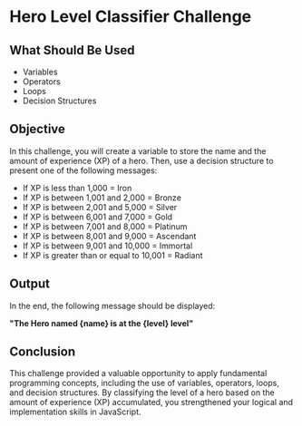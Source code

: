 # Hero Level Classifier Challenge

## What Should Be Used

- Variables
- Operators
- Loops
- Decision Structures

## Objective
In this challenge, you will create a variable to store the name and the amount of experience (XP) of a hero. Then, use a decision structure to present one of the following messages:

- If XP is less than 1,000 = Iron
- If XP is between 1,001 and 2,000 = Bronze
- If XP is between 2,001 and 5,000 = Silver
- If XP is between 6,001 and 7,000 = Gold
- If XP is between 7,001 and 8,000 = Platinum
- If XP is between 8,001 and 9,000 = Ascendant
- If XP is between 9,001 and 10,000 = Immortal
- If XP is greater than or equal to 10,001 = Radiant

## Output

In the end, the following message should be displayed:

**"The Hero named {name} is at the {level} level"**

## Conclusion

This challenge provided a valuable opportunity to apply fundamental programming concepts, including the use of variables, operators, loops, and decision structures. By classifying the level of a hero based on the amount of experience (XP) accumulated, you strengthened your logical and implementation skills in JavaScript.
